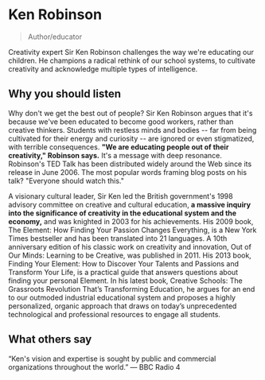 # Ken Robinson
> Author/educator

Creativity expert Sir Ken Robinson challenges the way we're educating our children. He champions a radical rethink of our school systems, to cultivate creativity and acknowledge multiple types of intelligence.

## Why you should listen
Why don't we get the best out of people? Sir Ken Robinson argues that it's because we've been educated to become good workers, rather than creative thinkers. Students with restless minds and bodies -- far from being cultivated for their energy and curiosity -- are ignored or even stigmatized, with terrible consequences. **"We are educating people out of their creativity," Robinson says.** It's a message with deep resonance. Robinson's TED Talk has been distributed widely around the Web since its release in June 2006. The most popular words framing blog posts on his talk? "Everyone should watch this."

A visionary cultural leader, Sir Ken led the British government's 1998 advisory committee on creative and cultural education, **a massive inquiry into the significance of creativity in the educational system and the economy,** and was knighted in 2003 for his achievements. His 2009 book, The Element: How Finding Your Passion Changes Everything, is a New York Times bestseller and has been translated into 21 languages. A 10th anniversary edition of his classic work on creativity and innovation, Out of Our Minds: Learning to be Creative, was published in 2011. His 2013 book, Finding Your Element: How to Discover Your Talents and Passions and Transform Your Life, is a practical guide that answers questions about finding your personal Element. In his latest book, Creative Schools: The Grassroots Revolution That’s Transforming Education, he argues for an end to our outmoded industrial educational system and proposes a highly personalized, organic approach that draws on today’s unprecedented technological and professional resources to engage all students.

## What others say
“Ken's vision and expertise is sought by public and commercial organizations throughout the world.” — BBC Radio 4
